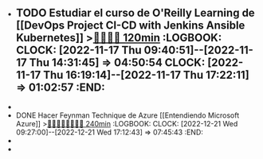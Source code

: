 - TODO Estudiar el curso de O'Reilly Learning de [[DevOps Project CI-CD with Jenkins Ansible Kubernetes]] >[🍅🍅🍅🍅 120min](#agenda-pomo://?t=f-1668674459921-1800%2Cf-1668678039111-1800%2Cf-1668680181279-1800%2Cf-1668688144780-1800)
  :LOGBOOK:
  CLOCK: [2022-11-17 Thu 09:40:51]--[2022-11-17 Thu 14:31:45] =>  04:50:54
  CLOCK: [2022-11-17 Thu 16:19:14]--[2022-11-17 Thu 17:22:11] =>  01:02:57
  :END:
	-
-
- DONE Hacer Feynman Technique de Azure [[Entendiendo Microsoft Azure]] >[🍅🍅🍅🍅🍅🍅🍅🍅 240min](#agenda-pomo://?t=f-1671611228738-1800%2Cf-1671613138869-1800%2Cf-1671614950876-1800%2Cf-1671616759117-1800%2Cf-1671619059863-1800%2Cf-1671625501370-1800%2Cf-1671627614300-1800%2Cf-1671637348435-1800)
  :LOGBOOK:
  CLOCK: [2022-12-21 Wed 09:27:00]--[2022-12-21 Wed 17:12:43] =>  07:45:43
  :END:
-
-